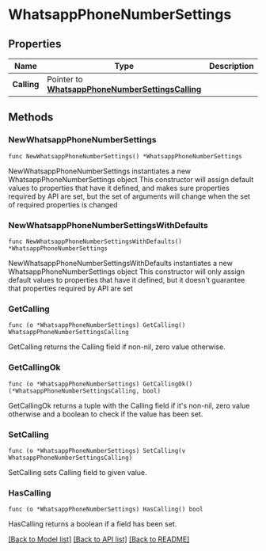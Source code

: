 # WhatsappPhoneNumberSettings

## Properties

Name | Type | Description | Notes
------------ | ------------- | ------------- | -------------
**Calling** | Pointer to [**WhatsappPhoneNumberSettingsCalling**](WhatsappPhoneNumberSettingsCalling.md) |  | [optional] 

## Methods

### NewWhatsappPhoneNumberSettings

`func NewWhatsappPhoneNumberSettings() *WhatsappPhoneNumberSettings`

NewWhatsappPhoneNumberSettings instantiates a new WhatsappPhoneNumberSettings object
This constructor will assign default values to properties that have it defined,
and makes sure properties required by API are set, but the set of arguments
will change when the set of required properties is changed

### NewWhatsappPhoneNumberSettingsWithDefaults

`func NewWhatsappPhoneNumberSettingsWithDefaults() *WhatsappPhoneNumberSettings`

NewWhatsappPhoneNumberSettingsWithDefaults instantiates a new WhatsappPhoneNumberSettings object
This constructor will only assign default values to properties that have it defined,
but it doesn't guarantee that properties required by API are set

### GetCalling

`func (o *WhatsappPhoneNumberSettings) GetCalling() WhatsappPhoneNumberSettingsCalling`

GetCalling returns the Calling field if non-nil, zero value otherwise.

### GetCallingOk

`func (o *WhatsappPhoneNumberSettings) GetCallingOk() (*WhatsappPhoneNumberSettingsCalling, bool)`

GetCallingOk returns a tuple with the Calling field if it's non-nil, zero value otherwise
and a boolean to check if the value has been set.

### SetCalling

`func (o *WhatsappPhoneNumberSettings) SetCalling(v WhatsappPhoneNumberSettingsCalling)`

SetCalling sets Calling field to given value.

### HasCalling

`func (o *WhatsappPhoneNumberSettings) HasCalling() bool`

HasCalling returns a boolean if a field has been set.


[[Back to Model list]](../README.md#documentation-for-models) [[Back to API list]](../README.md#documentation-for-api-endpoints) [[Back to README]](../README.md)


